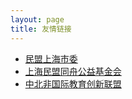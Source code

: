 ```yaml
---
layout: page
title: 友情链接
---
```


+ [民盟上海市委](https://www.minmengsh.gov.cn/)                
+ [上海民盟同舟公益基金会](http://www.tzgy.org.cn/)              
+ [中北非国际教育创新联盟](https://www.snaeia.com/)            
